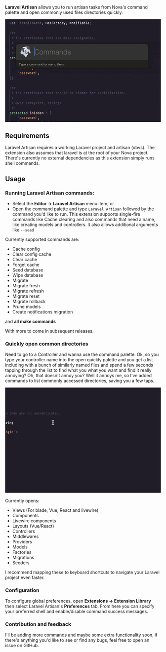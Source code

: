 **Laravel Artisan** allows you to run artisan tasks from Nova's command palette and open commonly used files directories quickly.

<!--
🎈 It can also be helpful to include a screenshot or GIF showing your extension in action:
-->

![](https://raw.githubusercontent.com/TeriyakiBomb/nova-artisan/main/Images/screen.gif)

## Requirements

Laravel Artisan requires a working Laravel project and artisan (obvs).
The extension also assumes that laravel is at the root of your Nova project.
There's currently no external dependencies as this extension simply runs shell commands.

## Usage

<!--
🎈 If users will interact with your extension manually, describe those options:
-->

### Running Laravel Artisan commands:

- Select the **Editor → Laravel Artisan** menu item; or
- Open the command palette and type `Laravel Artisan` followed by the command you'd like to run. This extension supports single-fire commands like Cache clearing and also commands that need a name, like creating models and controllers. It also allows additional arguments like `--seed`

Currently supported commands are:

- Cache config
- Clear config cache
- Clear cache
- Forget cache
- Seed database
- Wipe database
- Migrate
- Migrate fresh
- Migrate refresh
- Migrate reset
- Migrate rollback
- Prune models
- Create notifications migration

and **all make commands**

With more to come in subsequent releases.

### Quickly open common directories

Need to go to a Controller and wanna use the command palette. Ok, so you type your controller name into the open quickly palette and you get a list including with a bunch of similarly named files and spend a few seconds tapping through the list to find what you what you want and find it really annoying? Oh, that doesn't annoy you? Well it annoys me, so I've added commands to list commonly accessed directories, saving you a few taps.

![](https://raw.githubusercontent.com/TeriyakiBomb/nova-artisan/main/Images/openDir.gif)

Currently opens:

- Views (For blade, Vue, React and livewire)
- Components
- Livewire components
- Layouts (Vue/React)
- Controllers
- Middlewares
- Providers
- Models
- Factories
- Migrations
- Seeders

I recommend mapping these to keyboard shortcuts to navigate your Laravel project even faster.

### Configuration

<!--
🎈 If your extension offers global- or workspace-scoped preferences, consider pointing users toward those settings. For example:
-->

To configure global preferences, open **Extensions → Extension Library** then select Laravel Artisan's **Preferences** tab. From here you can specify your preferred shell and enable/disable command success messages.

<!-- You can also configure preferences on a per-project basis in **Project → Project Settings...** -->

### Contribution and feedback

I'll be adding more commands and maybe some extra functionality soon, if there's anything you'd like to see or find any bugs, feel free to open an issue on GitHub.

